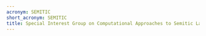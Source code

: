 ```yaml
---
acronym: SEMITIC
short_acronym: SEMITIC
title: Special Interest Group on Computational Approaches to Semitic Languages (SEMITIC)
---
```


